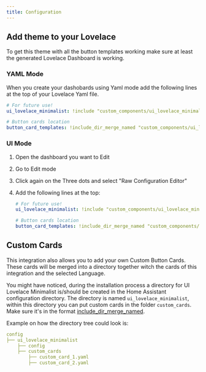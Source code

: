 ```yaml
---
title: Configuration
---
```


## Add theme to your Lovelace

To get this theme with all the button templates working make sure at least the generated Lovelace Dashboard is working. 

### YAML Mode 

When you create your dashobards using Yaml mode add the following lines at the top of your Lovelace Yaml file. 

```yaml 
# For future use!
ui_lovelace_minimalist: !include "custom_components/ui_lovelace_minimalist/lovelace/plugins/ui_lovelace_minimalist.yaml"

# Button cards location 
button_card_templates: !include_dir_merge_named "custom_components/ui_lovelace_minimalist/__ui_minimalist__/ulm_templates/"

```

### UI Mode 

1. Open the dashboard you want to Edit
2. Go to Edit mode 
3. Click again on the Three dots and select "Raw Configuration Editor" 
4. Add the following lines at the top:

    ```yaml 
    # For future use!
    ui_lovelace_minimalist: !include "custom_components/ui_lovelace_minimalist/lovelace/plugins/ui_lovelace_minimalist.yaml"

    # Button cards location 
    button_card_templates: !include_dir_merge_named "custom_components/ui_lovelace_minimalist/__ui_minimalist__/ulm_templates/"

    ```

## Custom Cards

This integration also allows you to add your own Custom Button Cards. These cards will be merged into a directory together witch the cards of this integration and the selected Language. 

You might have noticed, during the installation process a directory for UI Lovelace Minimalist is/should be created in the Home Assistant configuration directory. The directory is named `ui_lovelace_minimalist`, within this directory you can put custom cards in the folder `custom_cards`. Make sure it's in the format [include_dir_merge_named](https://www.home-assistant.io/docs/configuration/splitting_configuration/#example-include_dir_merge_named). 

Example on how the directory tree could look is:

```yaml
config
├── ui_lovelace_minimalist
    ├── config
    ├── custom_cards
        ├── custom_card_1.yaml
        ├── custom_card_2.yaml
```